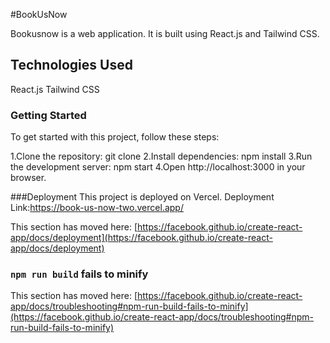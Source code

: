 #BookUsNow

Bookusnow is a web application. It is built using React.js and Tailwind CSS.

## Technologies Used

React.js
Tailwind CSS

### Getting Started
To get started with this project, follow these steps:

1.Clone the repository: git clone <repository-url>
2.Install dependencies: npm install
3.Run the development server: npm start
4.Open http://localhost:3000 in your browser.


###Deployment
This project is deployed on Vercel.
Deployment Link:https://book-us-now-two.vercel.app/





This section has moved here: [https://facebook.github.io/create-react-app/docs/deployment](https://facebook.github.io/create-react-app/docs/deployment)

### `npm run build` fails to minify

This section has moved here: [https://facebook.github.io/create-react-app/docs/troubleshooting#npm-run-build-fails-to-minify](https://facebook.github.io/create-react-app/docs/troubleshooting#npm-run-build-fails-to-minify)
